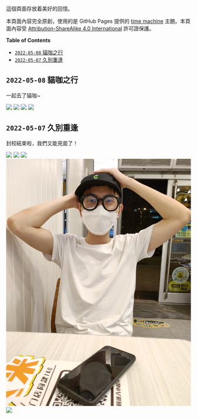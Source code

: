 這個頁面存放着美好的回憶。

本頁面內容完全原創，使用的是 GitHub Pages 提供的 [time machine](https://github.com/pages-themes/time-machine) 主題。本頁面內容受 [Attribution-ShareAlike 4.0 International](https://creativecommons.org/licenses/by-sa/4.0/) 許可證保護。

<!-- markdown-toc start - Don't edit this section. Run M-x markdown-toc-refresh-toc -->
**Table of Contents**

- [`2022-05-08` 貓咖之行](#2022-05-08-貓咖之行)
- [`2022-05-07` 久別重逢](#2022-05-07-久別重逢)

<!-- markdown-toc end -->

## `2022-05-08` 貓咖之行

一起去了貓咖~

![](gallery/2022-05-08/1.jpg)
![](gallery/2022-05-08/2.jpg)
![](gallery/2022-05-08/3.jpg)
![](gallery/2022-05-08/4.jpg)

## `2022-05-07` 久別重逢

封校結束啦，我們又能見面了！

![](gallery/2022-05-07/1.jpg)
![](gallery/2022-05-07/2.jpg)
![](gallery/2022-05-07/3.jpg)
![](gallery/2022-05-07/4.jpg)
![](gallery/2022-05-07/5.jpg)
